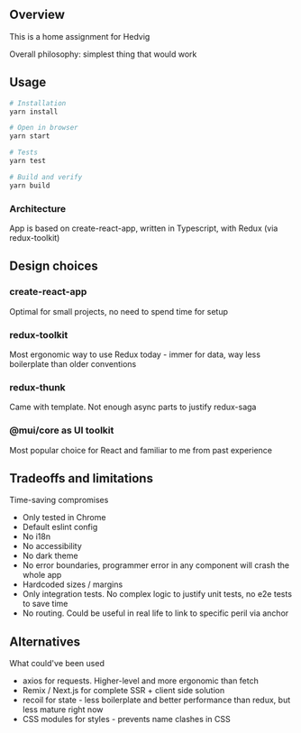 ## Overview

This is a home assignment for Hedvig

Overall philosophy: simplest thing that would work

## Usage

```bash
# Installation
yarn install

# Open in browser
yarn start

# Tests
yarn test

# Build and verify
yarn build
```

### Architecture

App is based on create-react-app, written in Typescript, with Redux (via redux-toolkit)

## Design choices

### create-react-app

Optimal for small projects, no need to spend time for setup

### redux-toolkit

Most ergonomic way to use Redux today - immer for data, way less boilerplate than older conventions

### redux-thunk

Came with template. Not enough async parts to justify redux-saga

### @mui/core as UI toolkit

Most popular choice for React and familiar to me from past experience

## Tradeoffs and limitations

Time-saving compromises

- Only tested in Chrome
- Default eslint config
- No i18n
- No accessibility
- No dark theme
- No error boundaries, programmer error in any component will crash the whole app
- Hardcoded sizes / margins
- Only integration tests.  No complex logic to justify unit tests, no e2e tests to save time
- No routing.  Could be useful in real life to link to specific peril via anchor

## Alternatives

What could've been used

- axios for requests. Higher-level and more ergonomic than fetch
- Remix / Next.js for complete SSR + client side solution
- recoil for state - less boilerplate and better performance than redux, but less mature right now
- CSS modules for styles - prevents name clashes in CSS
